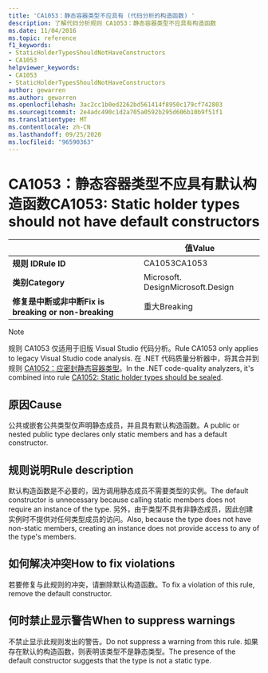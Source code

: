 ```yaml
---
title: 'CA1053：静态容器类型不应具有 (代码分析的构造函数) '
description: 了解代码分析规则 CA1053：静态容器类型不应具有构造函数
ms.date: 11/04/2016
ms.topic: reference
f1_keywords:
- StaticHolderTypesShouldNotHaveConstructors
- CA1053
helpviewer_keywords:
- CA1053
- StaticHolderTypesShouldNotHaveConstructors
author: gewarren
ms.author: gewarren
ms.openlocfilehash: 3ac2cc1b0ed2262bd561414f8950c179cf742803
ms.sourcegitcommit: 2e4adc490c1d2a705a0592b295d606b10b9f51f1
ms.translationtype: MT
ms.contentlocale: zh-CN
ms.lasthandoff: 09/25/2020
ms.locfileid: "96590363"
---
```

# <a name="ca1053-static-holder-types-should-not-have-default-constructors"></a><span data-ttu-id="2df0f-103">CA1053：静态容器类型不应具有默认构造函数</span><span class="sxs-lookup"><span data-stu-id="2df0f-103">CA1053: Static holder types should not have default constructors</span></span>

| | <span data-ttu-id="2df0f-104">值</span><span class="sxs-lookup"><span data-stu-id="2df0f-104">Value</span></span> |
|-|-|
| <span data-ttu-id="2df0f-105">**规则 ID**</span><span class="sxs-lookup"><span data-stu-id="2df0f-105">**Rule ID**</span></span> |<span data-ttu-id="2df0f-106">CA1053</span><span class="sxs-lookup"><span data-stu-id="2df0f-106">CA1053</span></span>|
| <span data-ttu-id="2df0f-107">**类别**</span><span class="sxs-lookup"><span data-stu-id="2df0f-107">**Category**</span></span> |<span data-ttu-id="2df0f-108">Microsoft. Design</span><span class="sxs-lookup"><span data-stu-id="2df0f-108">Microsoft.Design</span></span>|
| <span data-ttu-id="2df0f-109">**修复是中断或非中断**</span><span class="sxs-lookup"><span data-stu-id="2df0f-109">**Fix is breaking or non-breaking**</span></span> |<span data-ttu-id="2df0f-110">重大</span><span class="sxs-lookup"><span data-stu-id="2df0f-110">Breaking</span></span>|

> [!NOTE]
> <span data-ttu-id="2df0f-111">规则 CA1053 仅适用于旧版 Visual Studio 代码分析。</span><span class="sxs-lookup"><span data-stu-id="2df0f-111">Rule CA1053 only applies to legacy Visual Studio code analysis.</span></span> <span data-ttu-id="2df0f-112">在 .NET 代码质量分析器中，将其合并到规则 [CA1052：应密封静态容器类型](ca1052.md)。</span><span class="sxs-lookup"><span data-stu-id="2df0f-112">In the .NET code-quality analyzers, it's combined into rule [CA1052: Static holder types should be sealed](ca1052.md).</span></span>

## <a name="cause"></a><span data-ttu-id="2df0f-113">原因</span><span class="sxs-lookup"><span data-stu-id="2df0f-113">Cause</span></span>

<span data-ttu-id="2df0f-114">公共或嵌套公共类型仅声明静态成员，并且具有默认构造函数。</span><span class="sxs-lookup"><span data-stu-id="2df0f-114">A public or nested public type declares only static members and has a default constructor.</span></span>

## <a name="rule-description"></a><span data-ttu-id="2df0f-115">规则说明</span><span class="sxs-lookup"><span data-stu-id="2df0f-115">Rule description</span></span>

<span data-ttu-id="2df0f-116">默认构造函数是不必要的，因为调用静态成员不需要类型的实例。</span><span class="sxs-lookup"><span data-stu-id="2df0f-116">The default constructor is unnecessary because calling static members does not require an instance of the type.</span></span> <span data-ttu-id="2df0f-117">另外，由于类型不具有非静态成员，因此创建实例时不提供对任何类型成员的访问。</span><span class="sxs-lookup"><span data-stu-id="2df0f-117">Also, because the type does not have non-static members, creating an instance does not provide access to any of the type's members.</span></span>

## <a name="how-to-fix-violations"></a><span data-ttu-id="2df0f-118">如何解决冲突</span><span class="sxs-lookup"><span data-stu-id="2df0f-118">How to fix violations</span></span>

<span data-ttu-id="2df0f-119">若要修复与此规则的冲突，请删除默认构造函数。</span><span class="sxs-lookup"><span data-stu-id="2df0f-119">To fix a violation of this rule, remove the default constructor.</span></span>

## <a name="when-to-suppress-warnings"></a><span data-ttu-id="2df0f-120">何时禁止显示警告</span><span class="sxs-lookup"><span data-stu-id="2df0f-120">When to suppress warnings</span></span>

<span data-ttu-id="2df0f-121">不禁止显示此规则发出的警告。</span><span class="sxs-lookup"><span data-stu-id="2df0f-121">Do not suppress a warning from this rule.</span></span> <span data-ttu-id="2df0f-122">如果存在默认的构造函数，则表明该类型不是静态类型。</span><span class="sxs-lookup"><span data-stu-id="2df0f-122">The presence of the default constructor suggests that the type is not a static type.</span></span>
